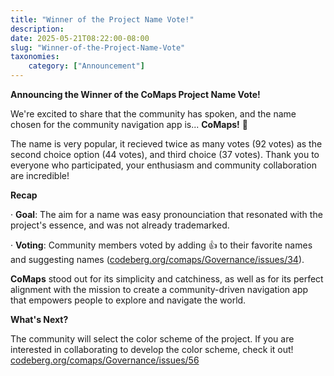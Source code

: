 ```yaml
---
title: "Winner of the Project Name Vote!"
description: 
date: 2025-05-21T08:22:00-08:00
slug: "Winner-of-the-Project-Name-Vote"
taxonomies:
    category: ["Announcement"]
---
```


**Announcing the Winner of the CoMaps Project Name Vote!**

We're excited to share that the community has spoken, and the name chosen for the community navigation app is... **CoMaps!** 🎉

The name is very popular, it recieved twice as many votes (92 votes) as the second choice option (44 votes), and third choice (37 votes). Thank you to everyone who participated, your enthusiasm and community collaboration are incredible!

**Recap**

·	**Goal**: The aim for a name was easy pronounciation that resonated with the project's essence, and was not already trademarked.

·	**Voting**: Community members voted by adding 👍 to their favorite names and suggesting names ([codeberg.org/comaps/Governance/issues/34](https://codeberg.org/comaps/Governance/issues/34)).

**CoMaps** stood out for its simplicity and catchiness, as well as for its perfect alignment with the mission to create a community-driven navigation app that empowers people to explore and navigate the world.

**What's Next?**

The community will select the color scheme of the project. If you are interested in collaborating to develop the color scheme, check it out! [codeberg.org/comaps/Governance/issues/56](https://codeberg.org/comaps/Governance/issues/56)

